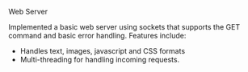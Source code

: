 Web Server

Implemented a basic web server using sockets that supports the GET command and basic error handling. Features include:

- Handles text, images, javascript and CSS formats
- Multi-threading for handling incoming requests.

